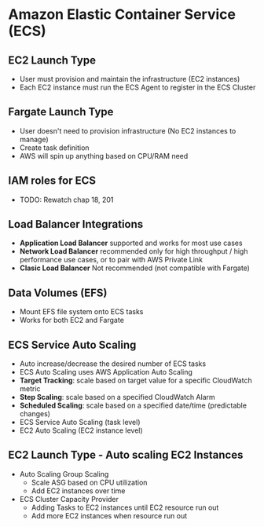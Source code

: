 # Amazon Elastic Container Service (ECS)
## EC2 Launch Type
- User must provision and maintain the infrastructure (EC2 instances)
- Each EC2 instance must run the ECS Agent to register in the ECS Cluster
## Fargate Launch Type
- User doesn't need to provision infrastructure (No EC2 instances to manage)
- Create task definition
- AWS will spin up anything based on CPU/RAM need
## IAM roles for ECS
- TODO: Rewatch chap 18, 201
## Load Balancer Integrations
- **Application Load Balancer** supported and works for most use cases
- **Network Load Balancer** recommended only for high throughput / high performance use cases, or to pair with AWS Private Link
- **Clasic Load Balancer** Not recommended (not compatible with Fargate)
## Data Volumes (EFS)
- Mount EFS file system onto ECS tasks
- Works for both EC2 and Fargate

## ECS Service Auto Scaling
- Auto increase/decrease the desired number of ECS tasks
- ECS Auto Scaling uses AWS Application Auto Scaling
- **Target Tracking**: scale based on target value for a specific CloudWatch metric
- **Step Scaling**: scale based on a specified CloudWatch Alarm
- **Scheduled Scaling**: scale based on a specified date/time (predictable changes)
- ECS Service Auto Scaling (task level)
- EC2 Auto Scaling (EC2 instance level)

## EC2 Launch Type - Auto scaling EC2 Instances
- Auto Scaling Group Scaling
    - Scale ASG based on CPU utilization
    - Add EC2 instances over time
- ECS Cluster Capacity Provider
    - Adding Tasks to EC2 instances until EC2 resource run out
    - Add more EC2 instances when resource run out


